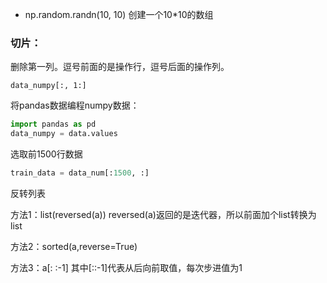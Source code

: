 - np.random.randn(10, 10)  创建一个10*10的数组 

### 切片：

删除第一列。逗号前面的是操作行，逗号后面的操作列。

```
data_numpy[:, 1:]
```



将pandas数据编程numpy数据：

```python
import pandas as pd
data_numpy = data.values
```



选取前1500行数据

```python
train_data = data_num[:1500, :]
```



反转列表

方法1：list(reversed(a))        reversed(a)返回的是迭代器，所以前面加个list转换为list

方法2：sorted(a,reverse=True)

方法3：a[: :-1]       其中[::-1]代表从后向前取值，每次步进值为1
